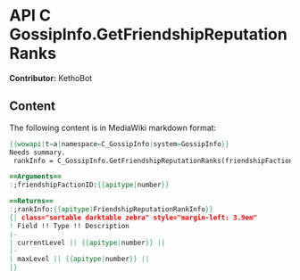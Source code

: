 # API C GossipInfo.GetFriendshipReputationRanks

**Contributor:** KethoBot

## Content

The following content is in MediaWiki markdown format:

```mediawiki
{{wowapi|t=a|namespace=C_GossipInfo|system=GossipInfo}}
Needs summary.
 rankInfo = C_GossipInfo.GetFriendshipReputationRanks(friendshipFactionID)

==Arguments==
:;friendshipFactionID:{{apitype|number}}

==Returns==
:;rankInfo:{{apitype|FriendshipReputationRankInfo}}
{| class="sortable darktable zebra" style="margin-left: 3.9em"
! Field !! Type !! Description
|-
| currentLevel || {{apitype|number}} || 
|-
| maxLevel || {{apitype|number}} || 
|}
```